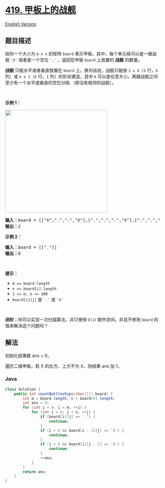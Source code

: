 # [419. 甲板上的战舰](https://leetcode.cn/problems/battleships-in-a-board)

[English Version](/solution/0400-0499/0419.Battleships%20in%20a%20Board/README_EN.md)

## 题目描述

<!-- 这里写题目描述 -->

<p>给你一个大小为 <code>m x n</code> 的矩阵 <code>board</code> 表示甲板，其中，每个单元格可以是一艘战舰 <code>'X'</code> 或者是一个空位 <code>'.'</code> ，返回在甲板 <code>board</code> 上放置的 <strong>战舰</strong> 的数量。</p>

<p><strong>战舰</strong> 只能水平或者垂直放置在 <code>board</code> 上。换句话说，战舰只能按 <code>1 x k</code>（<code>1</code> 行，<code>k</code> 列）或 <code>k x 1</code>（<code>k</code> 行，<code>1</code> 列）的形状建造，其中 <code>k</code> 可以是任意大小。两艘战舰之间至少有一个水平或垂直的空位分隔 （即没有相邻的战舰）。</p>

<p>&nbsp;</p>

<p><strong>示例 1：</strong></p>
<img alt="" src="https://fastly.jsdelivr.net/gh/doocs/leetcode@main/solution/0400-0499/0419.Battleships%20in%20a%20Board/images/battelship-grid.jpg" style="width: 333px; height: 333px;" />
<pre>
<strong>输入：</strong>board = [["X",".",".","X"],[".",".",".","X"],[".",".",".","X"]]
<strong>输出：</strong>2
</pre>

<p><strong>示例 2：</strong></p>

<pre>
<strong>输入：</strong>board = [["."]]
<strong>输出：</strong>0
</pre>

<p>&nbsp;</p>

<p><strong>提示：</strong></p>

<ul>
	<li><code>m == board.length</code></li>
	<li><code>n == board[i].length</code></li>
	<li><code>1 &lt;= m, n &lt;= 200</code></li>
	<li><code>board[i][j]</code> 是 <code>'.'</code> 或 <code>'X'</code></li>
</ul>

<p>&nbsp;</p>

<p><strong>进阶：</strong>你可以实现一次扫描算法，并只使用<strong> </strong><code>O(1)</code><strong> </strong>额外空间，并且不修改 <code>board</code> 的值来解决这个问题吗？</p>

## 解法

初始化结果数 ans = 0。

遍历二维甲板，若 X 的左方、上方不为 X，则结果 ans 加 1。

### **Java**

```java
class Solution {
    public int countBattleships(char[][] board) {
        int m = board.length, n = board[0].length;
        int ans = 0;
        for (int i = 0; i < m; ++i) {
            for (int j = 0; j < n; ++j) {
                if (board[i][j] == '.') {
                    continue;
                }
                if (i > 0 && board[i - 1][j] == 'X') {
                    continue;
                }
                if (j > 0 && board[i][j - 1] == 'X') {
                    continue;
                }
                ++ans;
            }
        }
        return ans;
    }
}
```
